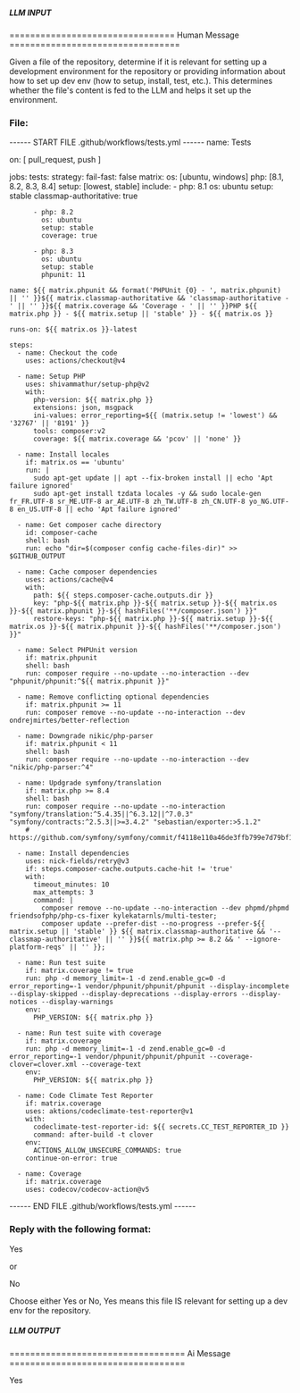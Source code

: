 ##### LLM INPUT #####
================================ Human Message =================================

Given a file of the repository, determine if it is relevant for setting up a development environment for the repository or providing information about how to set up dev env (how to setup, install, test, etc.). This determines whether the file's content is fed to the LLM and helps it set up the environment.

### File:
------ START FILE .github/workflows/tests.yml ------
name: Tests

on: [ pull_request, push ]

jobs:
  tests:
    strategy:
      fail-fast: false
      matrix:
        os: [ubuntu, windows]
        php: [8.1, 8.2, 8.3, 8.4]
        setup: [lowest, stable]
        include:
          - php: 8.1
            os: ubuntu
            setup: stable
            classmap-authoritative: true

          - php: 8.2
            os: ubuntu
            setup: stable
            coverage: true

          - php: 8.3
            os: ubuntu
            setup: stable
            phpunit: 11

    name: ${{ matrix.phpunit && format('PHPUnit {0} - ', matrix.phpunit) || '' }}${{ matrix.classmap-authoritative && 'classmap-authoritative - ' || '' }}${{ matrix.coverage && 'Coverage - ' || '' }}PHP ${{ matrix.php }} - ${{ matrix.setup || 'stable' }} - ${{ matrix.os }}

    runs-on: ${{ matrix.os }}-latest

    steps:
      - name: Checkout the code
        uses: actions/checkout@v4

      - name: Setup PHP
        uses: shivammathur/setup-php@v2
        with:
          php-version: ${{ matrix.php }}
          extensions: json, msgpack
          ini-values: error_reporting=${{ (matrix.setup != 'lowest') && '32767' || '8191' }}
          tools: composer:v2
          coverage: ${{ matrix.coverage && 'pcov' || 'none' }}

      - name: Install locales
        if: matrix.os == 'ubuntu'
        run: |
          sudo apt-get update || apt --fix-broken install || echo 'Apt failure ignored'
          sudo apt-get install tzdata locales -y && sudo locale-gen fr_FR.UTF-8 sr_ME.UTF-8 ar_AE.UTF-8 zh_TW.UTF-8 zh_CN.UTF-8 yo_NG.UTF-8 en_US.UTF-8 || echo 'Apt failure ignored'

      - name: Get composer cache directory
        id: composer-cache
        shell: bash
        run: echo "dir=$(composer config cache-files-dir)" >> $GITHUB_OUTPUT

      - name: Cache composer dependencies
        uses: actions/cache@v4
        with:
          path: ${{ steps.composer-cache.outputs.dir }}
          key: "php-${{ matrix.php }}-${{ matrix.setup }}-${{ matrix.os }}-${{ matrix.phpunit }}-${{ hashFiles('**/composer.json') }}"
          restore-keys: "php-${{ matrix.php }}-${{ matrix.setup }}-${{ matrix.os }}-${{ matrix.phpunit }}-${{ hashFiles('**/composer.json') }}"

      - name: Select PHPUnit version
        if: matrix.phpunit
        shell: bash
        run: composer require --no-update --no-interaction --dev "phpunit/phpunit:^${{ matrix.phpunit }}"

      - name: Remove conflicting optional dependencies
        if: matrix.phpunit >= 11
        run: composer remove --no-update --no-interaction --dev ondrejmirtes/better-reflection

      - name: Downgrade nikic/php-parser
        if: matrix.phpunit < 11
        shell: bash
        run: composer require --no-update --no-interaction --dev "nikic/php-parser:^4"

      - name: Updgrade symfony/translation
        if: matrix.php >= 8.4
        shell: bash
        run: composer require --no-update --no-interaction "symfony/translation:^5.4.35||^6.3.12||^7.0.3" "symfony/contracts:^2.5.3||>=3.4.2" "sebastian/exporter:>5.1.2"
        # https://github.com/symfony/symfony/commit/f4118e110a46de3ffb799e7d79bf15128d1646ea

      - name: Install dependencies
        uses: nick-fields/retry@v3
        if: steps.composer-cache.outputs.cache-hit != 'true'
        with:
          timeout_minutes: 10
          max_attempts: 3
          command: |
            composer remove --no-update --no-interaction --dev phpmd/phpmd friendsofphp/php-cs-fixer kylekatarnls/multi-tester;
            composer update --prefer-dist --no-progress --prefer-${{ matrix.setup || 'stable' }} ${{ matrix.classmap-authoritative && '--classmap-authoritative' || '' }}${{ matrix.php >= 8.2 && ' --ignore-platform-reqs' || '' }};

      - name: Run test suite
        if: matrix.coverage != true
        run: php -d memory_limit=-1 -d zend.enable_gc=0 -d error_reporting=-1 vendor/phpunit/phpunit/phpunit --display-incomplete --display-skipped --display-deprecations --display-errors --display-notices --display-warnings
        env:
          PHP_VERSION: ${{ matrix.php }}

      - name: Run test suite with coverage
        if: matrix.coverage
        run: php -d memory_limit=-1 -d zend.enable_gc=0 -d error_reporting=-1 vendor/phpunit/phpunit/phpunit --coverage-clover=clover.xml --coverage-text
        env:
          PHP_VERSION: ${{ matrix.php }}

      - name: Code Climate Test Reporter
        if: matrix.coverage
        uses: aktions/codeclimate-test-reporter@v1
        with:
          codeclimate-test-reporter-id: ${{ secrets.CC_TEST_REPORTER_ID }}
          command: after-build -t clover
        env:
          ACTIONS_ALLOW_UNSECURE_COMMANDS: true
        continue-on-error: true

      - name: Coverage
        if: matrix.coverage
        uses: codecov/codecov-action@v5

------ END FILE .github/workflows/tests.yml ------

### Reply with the following format:

<rel>Yes</rel>

or

<rel>No</rel>

Choose either Yes or No, Yes means this file IS relevant for setting up a dev env for the repository.

##### LLM OUTPUT #####
================================== Ai Message ==================================

<rel>Yes</rel>